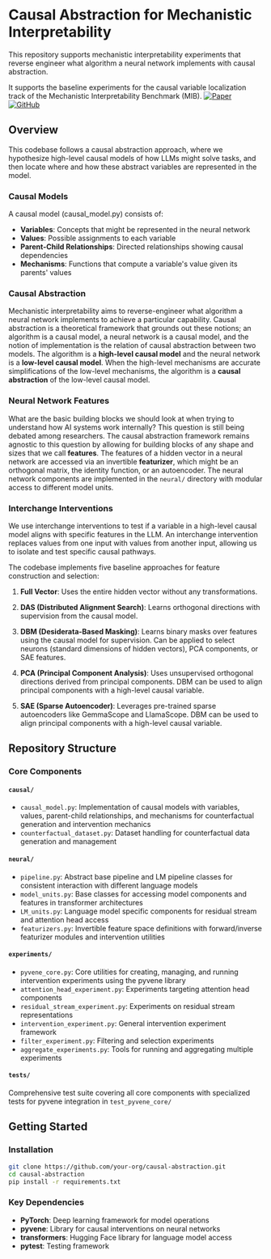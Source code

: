 # Causal Abstraction for Mechanistic Interpretability

This repository supports mechanistic interpretability experiments that reverse engineer what algorithm a neural network implements with causal abstraction.

 It supports the baseline experiments for the causal variable localization track of the Mechanistic Interpretability Benchmark (MIB).
[![Paper](https://img.shields.io/badge/MIB_Paper-arXiv-b31b1b)](https://arxiv.org/abs/2504.13151) 
[![GitHub](https://img.shields.io/badge/GitHub-MIB-blue)](https://github.com/aaronmueller/MIB/tree/main/MIB-causal-variable-track)

## Overview

 This codebase follows a causal abstraction approach, where we hypothesize high-level causal models of how LLMs might solve tasks, and then locate where and how these abstract variables are represented in the model.

### Causal Models
A causal model (causal_model.py) consists of:

- **Variables**: Concepts that might be represented in the neural network
- **Values**: Possible assignments to each variable
- **Parent-Child Relationships**: Directed relationships showing causal dependencies
- **Mechanisms**: Functions that compute a variable's value given its parents' values

### Causal Abstraction

Mechanistic interpretability aims to reverse-engineer what algorithm a neural network implements to achieve a particular capability. Causal abstraction is a theoretical framework that grounds out these notions; an algorithm is a causal model, a neural network is a causal model, and the notion of implementation is the relation of causal abstraction between two models. The algorithm is a **high-level causal model** and the neural network is a **low-level causal model**.  When the high-level mechanisms are accurate simplifications of the low-level mechanisms, the algorithm is a **causal abstraction** of the low-level causal model.

### Neural Network Features

What are the basic building blocks we should look at when trying to understand how AI systems work internally? This question is still being debated among researchers. 
The causal abstraction framework remains agnostic to this question by allowing for building blocks of any shape and sizes that we call **features**. The features of a hidden vector in a neural network are accessed via an invertible **featurizer**, which might be an orthogonal matrix, the identity function, or an autoencoder. The neural network components are implemented in the `neural/` directory with modular access to different model units.


### Interchange Interventions
We use interchange interventions to test if a variable in a high-level causal model aligns with specific features in the LLM. An interchange intervention replaces values from one input with values from another input, allowing us to isolate and test specific causal pathways.


The codebase implements five baseline approaches for feature construction and selection:

1. **Full Vector**: Uses the entire hidden vector without any transformations.

2. **DAS (Distributed Alignment Search)**: Learns orthogonal directions with supervision from the causal model.

3. **DBM (Desiderata-Based Masking)**: Learns binary masks over features using the causal model for supervision. Can be applied to select neurons (standard dimensions of hidden vectors), PCA components, or SAE features.

4. **PCA (Principal Component Analysis)**: Uses unsupervised orthogonal directions derived from principal components. DBM can be used to align principal components with a high-level causal variable.

5. **SAE (Sparse Autoencoder)**: Leverages pre-trained sparse autoencoders like GemmaScope and LlamaScope. DBM can be used to align principal components with a high-level causal variable.

## Repository Structure

### Core Components

#### `causal/`
- `causal_model.py`: Implementation of causal models with variables, values, parent-child relationships, and mechanisms for counterfactual generation and intervention mechanics
- `counterfactual_dataset.py`: Dataset handling for counterfactual data generation and management

#### `neural/`
- `pipeline.py`: Abstract base pipeline and LM pipeline classes for consistent interaction with different language models
- `model_units.py`: Base classes for accessing model components and features in transformer architectures
- `LM_units.py`: Language model specific components for residual stream and attention head access
- `featurizers.py`: Invertible feature space definitions with forward/inverse featurizer modules and intervention utilities

#### `experiments/`
- `pyvene_core.py`: Core utilities for creating, managing, and running intervention experiments using the pyvene library
- `attention_head_experiment.py`: Experiments targeting attention head components
- `residual_stream_experiment.py`: Experiments on residual stream representations
- `intervention_experiment.py`: General intervention experiment framework
- `filter_experiment.py`: Filtering and selection experiments
- `aggregate_experiments.py`: Tools for running and aggregating multiple experiments

#### `tests/`
Comprehensive test suite covering all core components with specialized tests for pyvene integration in `test_pyvene_core/`

## Getting Started

### Installation

```bash
git clone https://github.com/your-org/causal-abstraction.git
cd causal-abstraction
pip install -r requirements.txt
```

### Key Dependencies

- **PyTorch**: Deep learning framework for model operations
- **pyvene**: Library for causal interventions on neural networks
- **transformers**: Hugging Face library for language model access
- **pytest**: Testing framework
